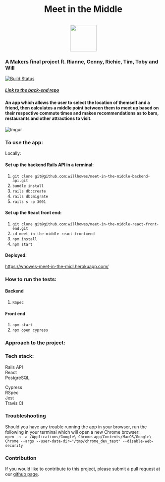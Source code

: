 <h1 align="center">Meet in the Middle  
<br>
<br>
<div><img src="https://i.imgur.com/3gjFQzf.jpg" height="85" width="85"></div></h1>

### A [Makers](makers.tech) final project ft. Rianne, Genny, Richie, Tim, Toby and Will

[![Build Status](https://travis-ci.com/willhowes/meet-in-the-middle-react-front-end.svg?branch=master)](https://travis-ci.com/willhowes/meet-in-the-middle-react-front-end)

##### [Link to the back-end repo](https://github.com/willhowes/meet-in-the-middle-backend-api)

#### An app which allows the user to select the location of themself and a friend, then calculates a middle point between them to meet up based on their respective commute times and makes recommendations as to bars, restaurants and other attractions to visit.

![Imgur](https://i.imgur.com/QoZvtxz.jpg)

### To use the app:

Locally:
#### Set up the backend Rails API in a terminal:

 1. `git clone git@github.com:willhowes/meet-in-the-middle-backend-api.git`  
 2. `bundle install`  
 3. `rails db:create`  
 4. `rails db:migrate`  
 5. `rails s -p 3001`  

 #### Set up the React front end:

 1. `git clone git@github.com:willhowes/meet-in-the-middle-react-front-end.git`
 2. `cd meet-in-the-middle-react-front=end`
 3. `npm install`
 4. `npm start`

#### Deployed:

https://whowes-meet-in-the-midl.herokuapp.com/

 ### How to run the tests:

 #### Backend
 1. `RSpec`

 #### Front end
 1. `npm start`
 2. `npx open cypress`

 ### Approach to the project:



 ### Tech stack:

 Rails API  
 React  
 PostgreSQL  

 Cypress  
 RSpec  
 Jest  
 Travis CI  


### Troubleshooting  

Should you have any trouble running the app in your browser, run the following in your terminal which will open a new Chrome browser:  
```open -n -a /Applications/Google\ Chrome.app/Contents/MacOS/Google\ Chrome --args --user-data-dir="/tmp/chrome_dev_test" --disable-web-security```  


### Contribution  
 If you would like to contribute to this project, please submit a pull request at our [github page](https://github.com/willhowes).
